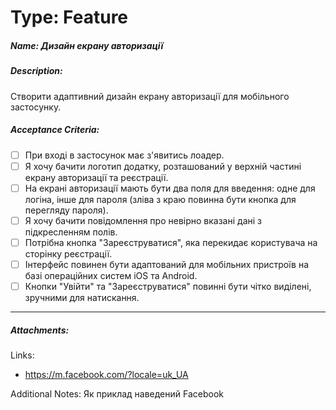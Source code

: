 # Type: Feature

##### Name: Дизайн екрану авторизації

##### Description: 

Створити адаптивний дизайн екрану авторизації для мобільного застосунку.

##### Acceptance Criteria:

- [ ] При вході в застосунок має з'явитись лоадер.
- [ ] Я хочу бачити логотип додатку, розташований у верхній частині екрану авторизації та реєстрації.
- [ ] На екрані авторизації мають бути два поля для введення: одне для логіна, інше для пароля (зліва з краю повинна бути кнопка для перегляду пароля).
- [ ] Я хочу бачити повідомлення про невірно вказані дані з підкресленням полів. 
- [ ] Потрібна кнопка "Зареєструватися", яка перекидає користувача на сторінку реєстрації.
- [ ] Інтерфейс повинен бути адаптований для мобільних пристроїв на базі операційних систем iOS та Android.
- [ ] Кнопки "Увійти" та "Зареєструватися" повинні бути чітко виділені, зручними для натискання.

------



##### Attachments:

Links:

- https://m.facebook.com/?locale=uk_UA

Additional Notes: Як приклад наведений Facebook